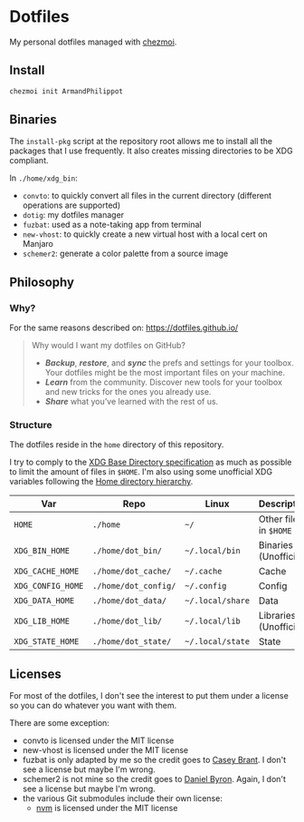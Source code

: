 # Dotfiles

My personal dotfiles managed with [chezmoi](https://www.chezmoi.io/).

## Install

```sh
chezmoi init ArmandPhilippot
```

## Binaries

The `install-pkg` script at the repository root allows me to install all the packages that I use frequently. It also creates missing directories to be XDG compliant.

In `./home/xdg_bin`:

* `convto`: to quickly convert all files in the current directory (different operations are supported)
* `dotig`: my dotfiles manager
* `fuzbat`: used as a note-taking app from terminal
* `new-vhost`: to quickly create a new virtual host with a local cert on Manjaro
* `schemer2`: generate a color palette from a source image

## Philosophy

### Why?

For the same reasons described on: https://dotfiles.github.io/

> Why would I want my dotfiles on GitHub?
>
>* **_Backup_**, **_restore_**, and **_sync_** the prefs and settings for your toolbox. Your dotfiles might be the most important files on your machine.
>* **_Learn_** from the community. Discover new tools for your toolbox and new tricks for the ones you already use.
>* **_Share_** what you’ve learned with the rest of us.

### Structure

The dotfiles reside in the `home` directory of this repository.

I try to comply to the [XDG Base Directory specification](http://standards.freedesktop.org/basedir-spec/basedir-spec-latest.html) as much as possible to limit the amount of files in `$HOME`. I'm also using some unofficial XDG variables following the [Home directory hierarchy](https://www.freedesktop.org/software/systemd/man/file-hierarchy.html#Home%20Directory).

|Var|Repo|Linux|Description|
|---|---|---|---|
|`HOME`|`./home`|`~/`|Other files in `$HOME`|
|`XDG_BIN_HOME`|`./home/dot_bin/`|`~/.local/bin`|Binaries (Unofficial)|
|`XDG_CACHE_HOME`|`./home/dot_cache/`|`~/.cache`|Cache|
|`XDG_CONFIG_HOME`|`./home/dot_config/`|`~/.config`|Config|
|`XDG_DATA_HOME`|`./home/dot_data/`|`~/.local/share`|Data|
|`XDG_LIB_HOME`|`./home/dot_lib/`|`~/.local/lib`|Libraries (Unofficial)|
|`XDG_STATE_HOME`|`./home/dot_state/`|`~/.local/state`|State|

## Licenses

For most of the dotfiles, I don't see the interest to put them under a license so you can do whatever you want with them.

There are some exception:

* convto is licensed under the MIT license
* new-vhost is licensed under the MIT license
* fuzbat is only adapted by me so the credit goes to [Casey Brant](https://caseybrant.com/). I don't see a license but maybe I'm wrong.
* schemer2 is not mine so the credit goes to [Daniel Byron](https://github.com/thefryscorer/schemer2). Again, I don't see a license but maybe I'm wrong.
* the various Git submodules include their own license:
    * [nvm](https://github.com/nvm-sh/nvm) is licensed under the MIT license
